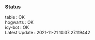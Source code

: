 ### Status


table : OK  
hogwarts : OK  
icy-bot : OK  
Latest Update : 2021-11-21 10:07:27.119442

